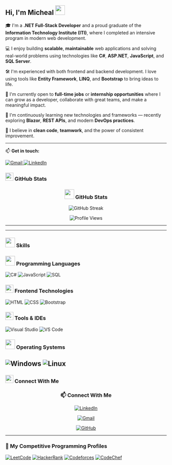 ## Hi, I'm Micheal <img src="https://em-content.zobj.net/source/microsoft-teams/363/waving-hand_1f44b.png" width="30" height="30" />

🎓 I'm a **.NET Full-Stack Developer** and a proud graduate of the **Information Technology Institute (ITI)**, where I completed an intensive program in modern web development.

💻 I enjoy building **scalable**, **maintainable** web applications and solving real-world problems using technologies like **C#**, **ASP.NET**, **JavaScript**, and **SQL Server**.

🛠️ I'm experienced with both frontend and backend development. I love using tools like **Entity Framework**, **LINQ**, and **Bootstrap** to bring ideas to life.

🚀 I'm currently open to **full-time jobs** or **internship opportunities** where I can grow as a developer, collaborate with great teams, and make a meaningful impact.

🌱 I'm continuously learning new technologies and frameworks — recently exploring **Blazor**, **REST APIs**, and modern **DevOps practices**.

🤝 I believe in **clean code**, **teamwork**, and the power of consistent improvement.

---

📫 **Get in touch:**

<a href="mailto:michealkhella2001@gmail.com">
  <img src="https://img.shields.io/badge/Gmail-D14836?style=for-the-badge&logo=gmail&logoColor=white" alt="Gmail" />
</a>

<a href="https://www.linkedin.com/in/micheal-khella-4819b3377" target="_blank">
  <img src="https://img.shields.io/badge/LinkedIn-0077B5?style=for-the-badge&logo=linkedin&logoColor=white" alt="LinkedIn" />
</a>



### <img src="https://em-content.zobj.net/source/microsoft-teams/363/bar-chart_1f4ca.png" width="25" /> GitHub Stats
<h3 align="center">
  <img src="https://em-content.zobj.net/source/microsoft-teams/363/bar-chart_1f4ca.png" width="30" />
  GitHub Stats
</h3>

<p align="center">
  <img src="https://streak-stats.demolab.com?user=Micheal2001&theme=default&hide_border=false&date_format=M%20j%5B%2C%20Y%5D" alt="GitHub Streak" />
</p>

<p align="center">
  <img src="https://komarev.com/ghpvc/?username=Micheal2001&color=blue" alt="Profile Views" />
</p>

<hr/>

---

### <img src="https://em-content.zobj.net/source/microsoft-teams/363/rocket_1f680.png" width="30" height="30" /> Skills

### <img src="https://em-content.zobj.net/source/microsoft-teams/363/brain_1f9e0.png" width="30" height="30" /> Programming Languages  
![C#](https://img.shields.io/badge/C%23-239120?logo=c-sharp&logoColor=white)
![JavaScript](https://img.shields.io/badge/JavaScript-F7DF1E?logo=javascript&logoColor=black)
![SQL](https://img.shields.io/badge/SQL-003B57?logo=postgresql&logoColor=white)

### <img src="https://em-content.zobj.net/source/microsoft-teams/363/globe-with-meridians_1f310.png" width="25" /> Frontend Technologies  
![HTML](https://img.shields.io/badge/HTML-E34F26?logo=html5&logoColor=white)
![CSS](https://img.shields.io/badge/CSS-1572B6?logo=css3&logoColor=white)
![Bootstrap](https://img.shields.io/badge/Bootstrap-563D7C?logo=bootstrap&logoColor=white)

### <img src="https://em-content.zobj.net/source/microsoft-teams/363/hammer-and-wrench_1f6e0-fe0f.png" width="25" /> Tools & IDEs  
![Visual Studio](https://img.shields.io/badge/Visual%20Studio-5C2D91?logo=visualstudio&logoColor=white)
![VS Code](https://img.shields.io/badge/VS%20Code-007ACC?logo=visualstudiocode&logoColor=white)

### <img src="https://em-content.zobj.net/source/microsoft-teams/363/laptop_1f4bb.png" width="30" height="30" /> Operating Systems  
![Windows](https://img.shields.io/badge/Windows-0078D6?logo=windows&logoColor=white)
![Linux](https://img.shields.io/badge/Linux-FCC624?logo=linux&logoColor=black)
---

### <img src="https://em-content.zobj.net/source/microsoft-teams/363/handshake_1f91d.png" width="25" /> Connect With Me

<h3 align="center">📫 Connect With Me</h3>

<p align="center">
  <a href="https://www.linkedin.com/in/micheal-khella-4819b3377" target="_blank">
    <img src="https://img.shields.io/badge/LinkedIn-0077B5?style=for-the-badge&logo=linkedin&logoColor=white" alt="LinkedIn" />
  </a>
</p>

<p align="center">
  <a href="mailto:michealkhella2001@gmail.com">
    <img src="https://img.shields.io/badge/Gmail-D14836?style=for-the-badge&logo=gmail&logoColor=white" alt="Gmail" />
  </a>
</p>

<p align="center">
  <a href="https://github.com/Micheal2001" target="_blank">
    <img src="https://img.shields.io/badge/GitHub-100000?style=for-the-badge&logo=github&logoColor=white" alt="GitHub" />
  </a>
</p>

---

### 👀 My Competitive Programming Profiles

[![LeetCode](https://img.shields.io/badge/LeetCode-FFA116?logo=leetcode&logoColor=white)](https://leetcode.com/yourusername/)
[![HackerRank](https://img.shields.io/badge/HackerRank-2EC866?logo=hackerrank&logoColor=white)](https://www.hackerrank.com/yourusername)
[![Codeforces](https://img.shields.io/badge/Codeforces-1F8ACB?logo=codeforces&logoColor=white)](https://codeforces.com/profile/yourusername)
[![CodeChef](https://img.shields.io/badge/CodeChef-5B4638?logo=codechef&logoColor=white)](https://www.codechef.com/users/yourusername)
